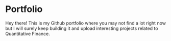 # Portfolio

Hey there! This is my Github portfolio where you may not find a lot right now but I will surely keep building it and upload interesting projects related to Quantitative Finance.
